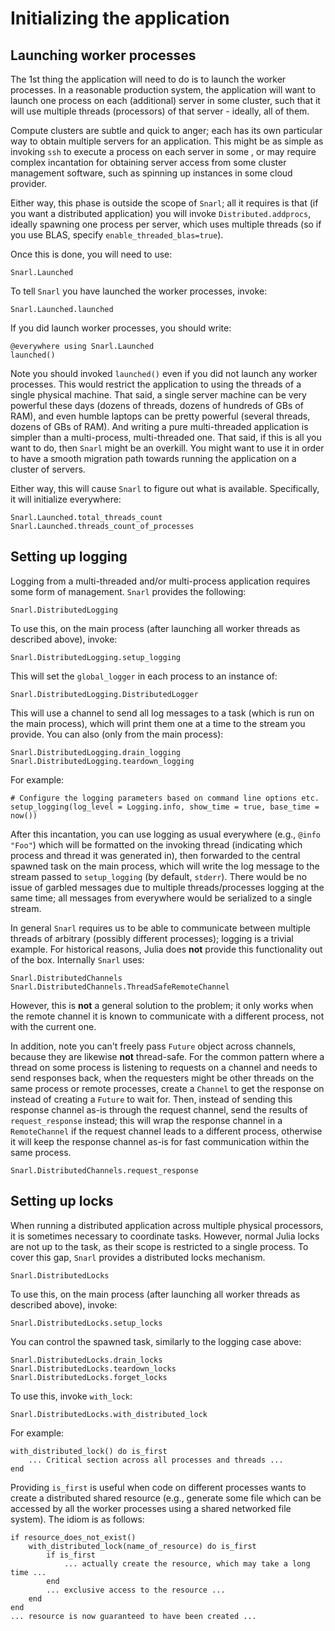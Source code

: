 # Initializing the application

## Launching worker processes

The 1st thing the application will need to do is to launch the worker processes. In a reasonable
production system, the application will want to launch one process on each (additional) server in
some cluster, such that it will use multiple threads (processors) of that server - ideally, all of
them.

Compute clusters are subtle and quick to anger; each has its own particular way to obtain multiple
servers for an application. This might be as simple as invoking `ssh` to execute a process on each
server in some , or may require complex incantation for obtaining server access from some cluster
management software, such as spinning up instances in some cloud provider.

Either way, this phase is outside the scope of `Snarl`; all it requires is that (if you want a
distributed application) you will invoke `Distributed.addprocs`, ideally spawning one process per
server, which uses multiple threads (so if you use BLAS, specify `enable_threaded_blas=true`).

Once this is done, you will need to use:

```@docs
Snarl.Launched
```

To tell `Snarl` you have launched the worker processes, invoke:

```@docs
Snarl.Launched.launched
```

If you did launch worker processes, you should write:

```
@everywhere using Snarl.Launched
launched()
```

Note you should invoked `launched()` even if you did not launch any worker processes. This would
restrict the application to using the threads of a single physical machine. That said, a single
server machine can be very powerful these days (dozens of threads, dozens of hundreds of GBs of
RAM), and even humble laptops can be pretty powerful (several threads, dozens of GBs of RAM). And
writing a pure multi-threaded application is simpler than a multi-process, multi-threaded one. That
said, if this is all you want to do, then `Snarl` might be an overkill. You might want to use it in
order to have a smooth migration path towards running the application on a cluster of servers.

Either way, this will cause `Snarl` to figure out what is available. Specifically, it will
initialize everywhere:

```@docs
Snarl.Launched.total_threads_count
Snarl.Launched.threads_count_of_processes
```
## Setting up logging

Logging from a multi-threaded and/or multi-process application requires some form of management.
`Snarl` provides the following:

```@docs
Snarl.DistributedLogging
```

To use this, on the main process (after launching all worker threads as described above), invoke:

```@docs
Snarl.DistributedLogging.setup_logging
```

This will set the `global_logger` in each process to an instance of:

```@docs
Snarl.DistributedLogging.DistributedLogger
```

This will use a channel to send all log messages to a task (which is run on the main process), which will print
them one at a time to the stream you provide. You can also (only from the main process):

```@docs
Snarl.DistributedLogging.drain_logging
Snarl.DistributedLogging.teardown_logging
```

For example:

```
# Configure the logging parameters based on command line options etc.
setup_logging(log_level = Logging.info, show_time = true, base_time = now())
```

After this incantation, you can use logging as usual everywhere (e.g., `@info "Foo"`) which will be
formatted on the invoking thread (indicating which process and thread it was generated in), then
forwarded to the central spawned task on the main process, which will write the log message to the
stream passed to `setup_logging` (by default, `stderr`). There would be no issue of garbled messages
due to multiple threads/processes logging at the same time; all messages from everywhere would be
serialized to a single stream.

In general `Snarl` requires us to be able to communicate between multiple threads of arbitrary
(possibly different processes); logging is a trivial example. For historical reasons, Julia does
**not** provide this functionality out of the box. Internally `Snarl` uses:

```@docs
Snarl.DistributedChannels
Snarl.DistributedChannels.ThreadSafeRemoteChannel
```

However, this is **not** a general solution to the problem; it only works when the remote channel it
is known to communicate with a different process, not with the current one.

In addition, note you can't freely pass `Future` object across channels, because they are likewise
**not** thread-safe. For the common pattern where a thread on some process is listening to requests
on a channel and needs to send responses back, when the requesters might be other threads on the
same process or remote processes, create a `Channel` to get the response on instead of creating a
`Future` to wait for. Then, instead of sending this response channel as-is through the request
channel, send the results of `request_response` instead; this will wrap the response channel in a
`RemoteChannel` if the request channel leads to a different process, otherwise it will keep the
response channel as-is for fast communication within the same process.

```@docs
Snarl.DistributedChannels.request_response
```

## Setting up locks

When running a distributed application across multiple physical processors, it is sometimes
necessary to coordinate tasks. However, normal Julia locks are not up to the task, as their scope is
restricted to a single process. To cover this gap, `Snarl` provides a distributed locks mechanism.

```@docs
Snarl.DistributedLocks
```

To use this, on the main process (after launching all worker threads as described above), invoke:

```@docs
Snarl.DistributedLocks.setup_locks
```

You can control the spawned task, similarly to the logging case above:

```@docs
Snarl.DistributedLocks.drain_locks
Snarl.DistributedLocks.teardown_locks
Snarl.DistributedLocks.forget_locks
```

To use this, invoke `with_lock`:

```@docs
Snarl.DistributedLocks.with_distributed_lock
```

For example:

```
with_distributed_lock() do is_first
    ... Critical section across all processes and threads ...
end
```

Providing `is_first` is useful when code on different processes wants to create a distributed shared
resource (e.g., generate some file which can be accessed by all the worker processes using a shared
networked file system). The idiom is as follows:

```
if resource_does_not_exist()
    with_distributed_lock(name_of_resource) do is_first
        if is_first
            ... actually create the resource, which may take a long time ...
        end
        ... exclusive access to the resource ...
    end
end
... resource is now guaranteed to have been created ...
```
